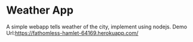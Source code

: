 # Weather App
A simple webapp tells weather of the city, implement using nodejs. Demo Url:https://fathomless-hamlet-64169.herokuapp.com/ 

